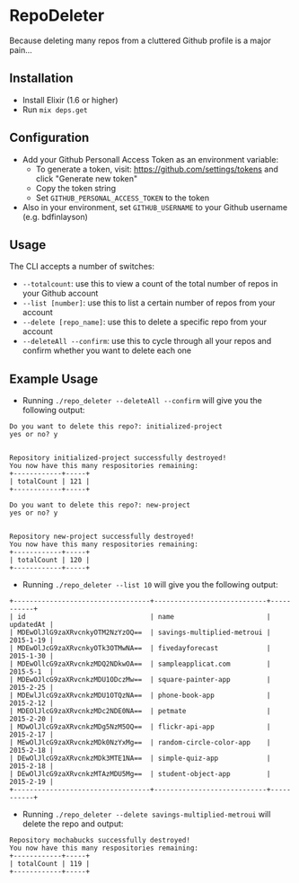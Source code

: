 # RepoDeleter

Because deleting many repos from a cluttered Github profile is a major pain...

## Installation
- Install Elixir (1.6 or higher)
- Run `mix deps.get`

## Configuration
- Add your Github Personall Access Token as an environment variable:
  - To generate a token, visit: https://github.com/settings/tokens and click "Generate new token"
  - Copy the token string
  - Set `GITHUB_PERSONAL_ACCESS_TOKEN` to the token
- Also in your environment, set `GITHUB_USERNAME` to your Github username (e.g. bdfinlayson)

## Usage
The CLI accepts a number of switches:

- `--totalcount`: use this to view a count of the total number of repos in your Github account
- `--list [number]`: use this to list a certain number of repos from your account
- `--delete [repo_name]`: use this to delete a specific repo from your account
- `--deleteAll --confirm`: use this to cycle through all your repos and confirm whether you want to delete each one

## Example Usage
- Running `./repo_deleter --deleteAll --confirm` will give you the following output:

```
Do you want to delete this repo?: initialized-project
yes or no? y


Repository initialized-project successfully destroyed!
You now have this many respositories remaining:
+------------+-----+
| totalCount | 121 |
+------------+-----+

Do you want to delete this repo?: new-project
yes or no? y


Repository new-project successfully destroyed!
You now have this many respositories remaining:
+------------+-----+
| totalCount | 120 |
+------------+-----+
```

- Running `./repo_deleter --list 10` will give you the following output:

```
+----------------------------------+----------------------------+-----------+
| id                               | name                       | updatedAt |
| MDEwOlJlG9zaXRvcnkyOTM2NzYzOQ==  | savings-multiplied-metroui | 2015-1-19 |
| MDEwOlJcG9zaXRvcnkyOTk3OTMwNA==  | fivedayforecast            | 2015-1-30 |
| MDEwOllcG9zaXRvcnkzMDQ2NDkwOA==  | sampleapplicat.com         | 2015-5-1  |
| MDEwOJlcG9zaXRvcnkzMDU1ODczMw==  | square-painter-app         | 2015-2-25 |
| MDEwlJlcG9zaXRvcnkzMDU1OTQzNA==  | phone-book-app             | 2015-2-12 |
| MDEOlJlcG9zaXRvcnkzMDc2NDE0NA==  | petmate                    | 2015-2-20 |
| MDwOlJlcG9zaXRvcnkzMDg5NzM5OQ==  | flickr-api-app             | 2015-2-17 |
| MEwOlJlcG9zaXRvcnkzMDk0NzYxMg==  | random-circle-color-app    | 2015-2-18 |
| DEwOlJlcG9zaXRvcnkzMDk3MTE1NA==  | simple-quiz-app            | 2015-2-18 |
| DEwOlJlcG9zaXRvcnkzMTAzMDU5Mg==  | student-object-app         | 2015-2-19 |
+----------------------------------+----------------------------+-----------+
```

- Running `./repo_deleter --delete savings-multiplied-metroui` will delete the repo and output:

```
Repository mochabucks successfully destroyed!
You now have this many respositories remaining:
+------------+-----+
| totalCount | 119 |
+------------+-----+
```
